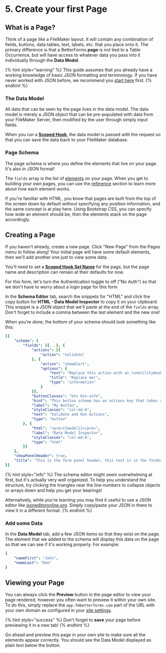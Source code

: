 # 5. Create your first Page

## What is a Page?

Think of a page like a FileMaker layout. It will contain any combination of fields, buttons, data tables, text, labels, etc. that you place onto it. The primary difference is that a BetterForms **page** is not tied to a Table Occurrence, but will have access to whatever data you pass into it individually through the **Data Model**.

{% hint style="warning" %}
This guide assumes that you already have a working knowledge of basic JSON formatting and terminology. If you have never worked with JSON before, we recommend you [start here](../support/learning-json.md) first.
{% endhint %}

### The Data Model

All data that can be seen by the page lives in the data model. The data model is merely a JSON object that can be pre-populated with data from your FileMaker Server, then modified by the user through simply input fields.

When you run a [**Scoped Hook**](3.-introduction-to-hooks.md), the data model is passed with the request so that you can save the data back to your FileMaker database.

### Page Schema

The page schema is where you define the elements that live on your page. It's also in JSON format!

The `fields` array is the list of [elements](../../reference/components-overview/) on your page. When you get to building your own pages, you can use the [reference](../../reference/components-overview/) section to learn more about how each element works.

If you're familiar with HTML, you know that pages are built from the top of the screen down by default without specifying any position information, and the same concept is at play here. Using Bootstrap CSS, you can specify how wide an element should be, then the elements stack on the page accordingly.

## Creating a Page

If you haven't already, create a new page. Click "New Page" from the Pages menu to follow along! Your initial page will have some default elements, then we'll add another one just to view some data.

You'll need to set a [**Scoped Hook Set Name**](3.-introduction-to-hooks.md#how-to-name-hooks) for the page, but the page name and description can remain at their defaults for now.

For this form, let's turn the Authentication toggle to off \("No Auth"\) so that we don't have to worry about a login page for this form

In the **Schema Editor** tab, search the snippets for "HTML" and click the copy button for **HTML - Data Model Inspector** to copy it on your clipboard. This snippet is a JSON object that we'll paste at the end of the `fields` array. Don't forget to include a comma between the last element and the new one!

When you're done, the bottom of your schema should look something like this:

```yaml
[{
    "schema": {
        "fields": [{...}, {
            "actions": [{
                "action": "validate"
            }, {
                "action": "showAlert",
                "options": {
                    "text": "Replace this action with an runUtilityHook",
                    "title": "Replace me!",
                    "type": "information"
                }
            }],
            "buttonClasses": "btn btn-info",
            "hint": "This button schema has an actions key that takes an array of actions. Actions after the validate will only run if validation is successful.",
            "label": "My Button",
            "styleClasses": "col-md-6",
            "text": "Validate and Run Actions",
            "type": "button"
        }, {
            "html": "<pre>{{model}}</pre>",
            "label": "Data Model Inspector",
            "styleClasses": "col-md-6",
            "type": "html"
        }]
    },
    "showPanelHeader": true,
    "title": "This is the form panel header, this text is in the formSchema. hide with misc setting key 'showPanelHeader'"
}]
```

{% hint style="info" %}
The schema editor might seem overwhelming at first, but it's actually very well organized. To help you understand the structure, try clicking the triangles near the line numbers to collapse objects or arrays down and help you get your bearings!

Alternatively, while you're learning you may find it useful to use a JSON editor like [jsoneditoronline.org](https://jsoneditoronline.org/). Simply copy/paste your JSON in there to view it in a different format.
{% endhint %}

### Add some Data

In the **Data Model** tab, add a few JSON items so that they exist on the page. The element that we added to the schema will display this data on the page so that we can see if it's working properly. For example:

```yaml
{
    "nameFirst": "John",
    "nameLast": "Doe"
}
```

## Viewing your Page

You can always click the **Preview** button in the page editor to view your page rendered, however you often want to preview it within your own site. To do this, simply replace the `app.fmbetterforms.com` part of the URL with your own domain as configured in your [site settings](4.-create-a-site.md).

{% hint style="success" %}
Don't forget to **save** your page before previewing it in a new tab!
{% endhint %}

Go ahead and preview this page in your own site to make sure all the elements appear correctly. You should see the Data Model displayed as plain text below the button.


